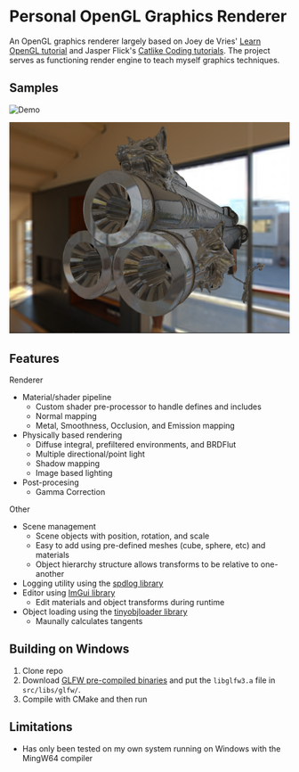 # Personal OpenGL Graphics Renderer

An OpenGL graphics renderer largely based on Joey de Vries' [Learn OpenGL tutorial](https://learnopengl.com/) and Jasper Flick's [Catlike Coding tutorials](https://catlikecoding.com/). The project serves as functioning render engine to teach myself graphics techniques.

## Samples
![Demo](demo.gif)

![Sample Gun](sample1.png)

## Features
Renderer
- Material/shader pipeline
    - Custom shader pre-processor to handle defines and includes
    - Normal mapping
    - Metal, Smoothness, Occlusion, and Emission mapping
- Physically based rendering
    - Diffuse integral, prefiltered environments, and BRDFlut
    - Multiple directional/point light
    - Shadow mapping
    - Image based lighting
- Post-procesing
    - Gamma Correction

Other
- Scene management
    - Scene objects with position, rotation, and scale
    - Easy to add using pre-defined meshes (cube, sphere, etc) and materials
    - Object hierarchy structure allows transforms to be relative to one-another
- Logging utility using the [spdlog library](https://github.com/gabime/spdlog)
- Editor using [ImGui library](https://github.com/ocornut/imgui)
    - Edit materials and object transforms during runtime
- Object loading using the [tinyobjloader library](https://github.com/tinyobjloader/tinyobjloader)
    - Maunally calculates tangents 

## Building on Windows
1. Clone repo
2. Download [GLFW pre-compiled binaries](https://www.glfw.org/download) and put the `libglfw3.a` file in `src/libs/glfw/`. 
3. Compile with CMake and then run

## Limitations
- Has only been tested on my own system running on Windows with the MingW64 compiler
